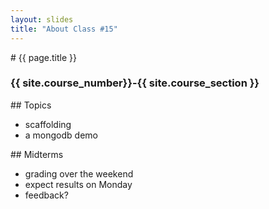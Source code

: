 ```yaml
---
layout: slides
title: "About Class #15"
---
```


<section markdown="block" class="intro-slide">
# {{ page.title }}

### {{ site.course_number}}-{{ site.course_section }}

<p><small></small></p>
</section>

<section markdown="block">
## Topics

* scaffolding
* a mongodb demo

</section>

<section markdown="block">
## Midterms

* grading over the weekend
* expect results on Monday
* feedback?

</section>
